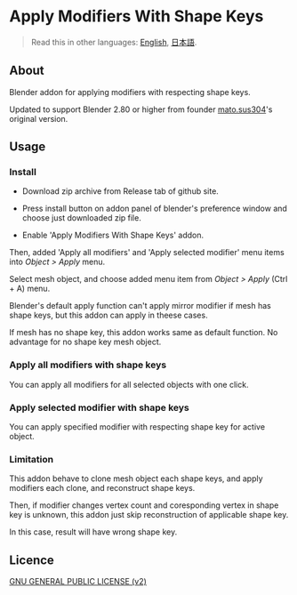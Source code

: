 # Apply Modifiers With Shape Keys

> Read this in other languages: [English](README.md), [日本語](README.ja.md).

## About

Blender addon for applying modifiers with respecting shape keys.

Updated to support Blender 2.80 or higher from founder [mato.sus304](https://sites.google.com/site/matosus304blendernotes/home)'s original version.

## Usage

### Install

- Download zip archive from Release tab of github site.

- Press install button on addon panel of blender's preference window and choose just downloaded zip file.

- Enable 'Apply Modifiers With Shape Keys' addon.

Then, added 'Apply all modifiers' and 'Apply selected modifier' menu items into *Object > Apply* menu.

Select mesh object, and choose added menu item from *Object > Apply* (Ctrl + A) menu.

Blender's default apply function can't apply mirror modifier if mesh has shape keys, but this addon can apply in theese cases.

If mesh has no shape key, this addon works same as default function. No advantage for no shape key mesh object.

### Apply all modifiers with shape keys

You can apply all modifiers for all selected objects with one click.

### Apply selected modifier with shape keys

You can apply specified modifier with respecting shape key for active object.

### Limitation

This addon behave to clone mesh object each shape keys, and apply modifiers each clone, and reconstruct shape keys.

Then, if modifier changes vertex count and coresponding vertex in shape key is unknown, this addon just skip reconstruction of applicable shape key.

In this case, result will have wrong shape key.

## Licence

[GNU GENERAL PUBLIC LICENSE (v2)](LICENSE)
